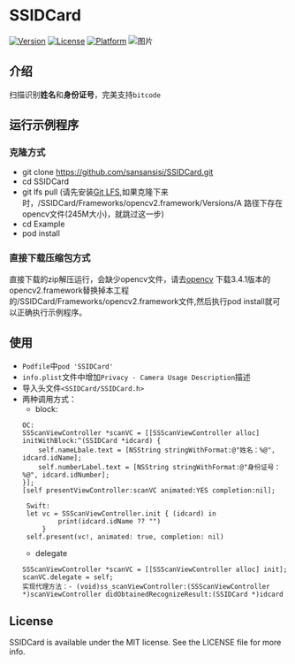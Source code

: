 # SSIDCard

[![Version](https://img.shields.io/cocoapods/v/SSIDCard.svg?style=flat)](https://cocoapods.org/pods/SSIDCard)
[![License](https://img.shields.io/cocoapods/l/SSIDCard.svg?style=flat)](https://cocoapods.org/pods/SSIDCard)
[![Platform](https://img.shields.io/cocoapods/p/SSIDCard.svg?style=flat)](https://cocoapods.org/pods/SSIDCard)
![图片](https://github.com/sansansisi/publicImages/blob/main/RPReplay_Final1660896205.gif)
## 介绍
扫描识别**姓名**和**身份证号**，完美支持`bitcode`

## 运行示例程序
### 克隆方式
- git clone https://github.com/sansansisi/SSIDCard.git
- cd SSIDCard
- git lfs pull (请先安装[Git LFS](https://git-lfs.github.com/),如果克隆下来时，/SSIDCard/Frameworks/opencv2.framework/Versions/A 路径下存在opencv文件(245M大小)，就跳过这一步)
- cd Example
- pod install

### 直接下载压缩包方式
直接下载的zip解压运行，会缺少opencv文件，请去[opencv](https://github.com/opencv/opencv/releases) 下载3.4.1版本的opencv2.framework替换掉本工程的/SSIDCard/Frameworks/opencv2.framework文件,然后执行pod install就可以正确执行示例程序。

## 使用
- `Podfile`中`pod 'SSIDCard'`
- `info.plist`文件中增加`Privacy - Camera Usage Description`描述
- 导入头文件`<SSIDCard/SSIDCard.h>`
- 两种调用方式：
	- block:
	```
	OC:
	SSScanViewController *scanVC = [[SSScanViewController alloc] initWithBlock:^(SSIDCard *idcard) {
		self.nameLbale.text = [NSString stringWithFormat:@"姓名：%@", idcard.idName];
		self.numberLabel.text = [NSString stringWithFormat:@"身份证号：%@", idcard.idNumber];
	}];
	[self presentViewController:scanVC animated:YES completion:nil];
   ```
   ```
	Swift:
	let vc = SSScanViewController.init { (idcard) in
			print(idcard.idName ?? "")
		}
	self.present(vc!, animated: true, completion: nil)
	```
	- delegate
	```
	SSScanViewController *scanVC = [[SSScanViewController alloc] init];
	scanVC.delegate = self;
	实现代理方法：- (void)ss_scanViewController:(SSScanViewController *)scanViewController didObtainedRecognizeResult:(SSIDCard *)idcard
	```

## License

SSIDCard is available under the MIT license. See the LICENSE file for more info.
